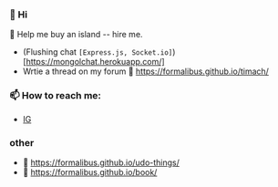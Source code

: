 ### 👋 Hi
🌱 Help me buy an island -- hire me.

- (Flushing chat ```[Express.js, Socket.io]```)[https://mongolchat.herokuapp.com/]
- Wrtie a thread on my forum &#128279; https://formalibus.github.io/timach/

### 📫 How to reach me:
- [IG](https://www.instagram.com/formalibus/)

### other
- &#128279; https://formalibus.github.io/udo-things/
- &#128279; https://formalibus.github.io/book/

<!--
**Formalibus/Formalibus** is a ✨ _special_ ✨ repository because its `README.md` (this file) appears on your GitHub profile.

Here are some ideas to get you started:

- 🔭 I’m currently working on ...

- 👯 I’m looking to collaborate on ...
- 🤔 I’m looking for help with ...
- 💬 Ask me about ...

- 😄 Pronouns: ...
- ⚡ Fun fact: ...
-->
